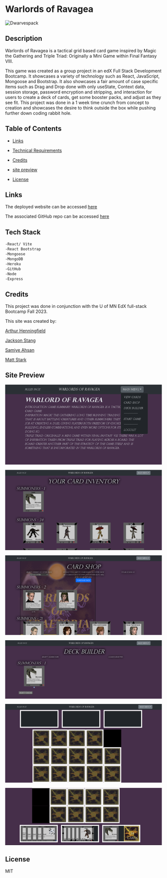 # Warlords of Ravagea

![Dwarvespack](./client/public/img/boosters/)

## Description

Warlords of Ravagea is a tactical grid based card game inspired by Magic the Gathering and Triple Triad: Originally a Mini Game within Final Fantasy VIII.

This game was created as a group project in an edX Full Stack Development Bootcamp. It showcases a variety of technology such as React, JavaScript, Mongoose and Bootstrap. It also showcases a fair amount of case specific items such as Drag and Drop done with only useState, Context data, session storage, password encryption and stripping, and interaction for users to create a deck of cards, get some booster packs, and adjust as they see fit. This project was done in a 1 week time crunch from concept to creation and showcases the desire to think outside the box while pushing further down coding rabbit hole.


## Table of Contents

- [Links](#links)
- [Technical Requirements](#technicalrequirements)
- [Credits](#credits)
- [site preview](#sitepreview)
- [License](#license)

  


  <a id="links"></a>

## Links
The deployed website can be accessed [here](https://warlordsofravegea-c36fa2705fc4.herokuapp.com/)

The associated GitHub repo can be accessed [here](https://github.com/kylatae/tcg)





  <a id="technicalrequirements"></a>

## Tech Stack
    -React/ Vite
    -React Bootstrap
    -Mongoose
    -MongoDB
    -Heroku
    -GitHub
    -Node
    -Express



  <a id="credits"></a>

## Credits
This project was done in conjunction with the U of MN EdX full-stack Bootcamp Fall 2023.

This site was created by:

[Arthur Henningfield](https://github.com/kylatae)

[Jackson Stang](https://github.com/JStang98)

[Samiye Ahsan](https://github.com/samiyeahsan)

[Matt Stark](https://github.com/Matt0Stark)



  <a id="sitepreview"></a>

## Site Preview

![homescreen](./client/public/img/worss1.png)

![viewcards](./client/public/img/worss2.png)

![cardshop](./client/public/img/worss3.png)

![deckbuilder](./client/public/img/worss4.png)

![board1](./client/public/img/worss5.png)

![board2](./client/public/img/worss6.png)


  <a id="license"></a>

## License
MIT 